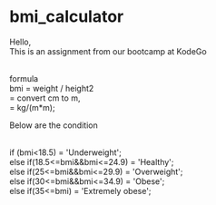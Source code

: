 # bmi_calculator </br>
Hello, </br>
This is an assignment from our bootcamp at KodeGo </br></br>

formula</br>
bmi = weight / height2</br>
    = convert cm to m,</br>
    = kg/(m*m);</br>

 

Below are the condition</br></br>

  if (bmi<18.5) = 'Underweight';</br>
  else if(18.5<=bmi&&bmi<=24.9) = 'Healthy';</br>
  else if(25<=bmi&&bmi<=29.9) = 'Overweight';</br>
  else if(30<=bmi&&bmi<=34.9) = 'Obese';</br>
  else if(35<=bmi) = 'Extremely obese';</br>
  
